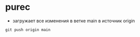 # purec 

* загружает все изменения в ветке main в источник origin
```shell
git push origin main
```